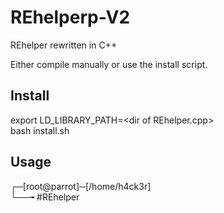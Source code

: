 # REhelperp-V2
REhelper rewritten in C++

Either compile manually or use the install script.

## Install
export LD_LIBRARY_PATH=\<dir of REhelper.cpp\> <br />
bash install.sh

## Usage
┌─[root@parrot]─[/home/h4ck3r] <br />
└──╼ #REhelper 
